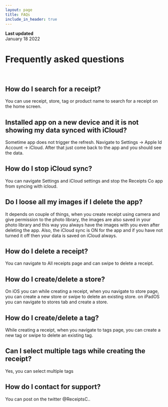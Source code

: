 ```yaml
---
layout: page
title: FAQs
include_in_header: true
---
```


**Last updated**  
January 18 2022

# Frequently asked questions
<br>

## How do I search for a receipt?
You can use receipt, store, tag or product name to search for a receipt on the home screen.

## Installed app on a new device and it is not showing my data synced with iCloud?
Sometime app does not trigger the refresh. Navigate to Settings -> Apple Id Account -> iCloud. After that just come back to the app and you should see the data.
<br>

## How do I stop iCloud sync?
You can navigate Settings and iCloud settings and stop the Receipts Co app from syncing with icloud.
<br>

## Do I loose all my images if I delete the app?
It depends on couple of things, when you create receipt using camera and give permission to the photo library, the images are also saved in your photo library and this way you always have the images with you even after deleting the app. Also, the iCloud sync is ON for the app and if you have not turned it off then your data is saved on iCloud always.
<br>

## How do I delete a receipt?
You can navigate to All receipts page and can swipe to delete a receipt.
<br>

## How do I create/delete a store?
On iOS you can while creating a receipt, when you navigate to store page, you can create a new store or swipe to delete an existing store. on iPadOS you can navigate to stores tab and create a store.
<br>

## How do I create/delete a tag?
While creating a receipt, when you navigate to tags page, you can create a new tag or swipe to delete an existing tag.
<br>

## Can I select multiple tags while creating the receipt?
Yes, you can select multiple tags
<br>

## How do I contact for support?
You can post on the twitter @ReceiptsC.. 


